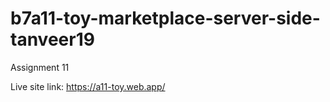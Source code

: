 # b7a11-toy-marketplace-server-side-tanveer19

Assignment 11

Live site link: https://a11-toy.web.app/
